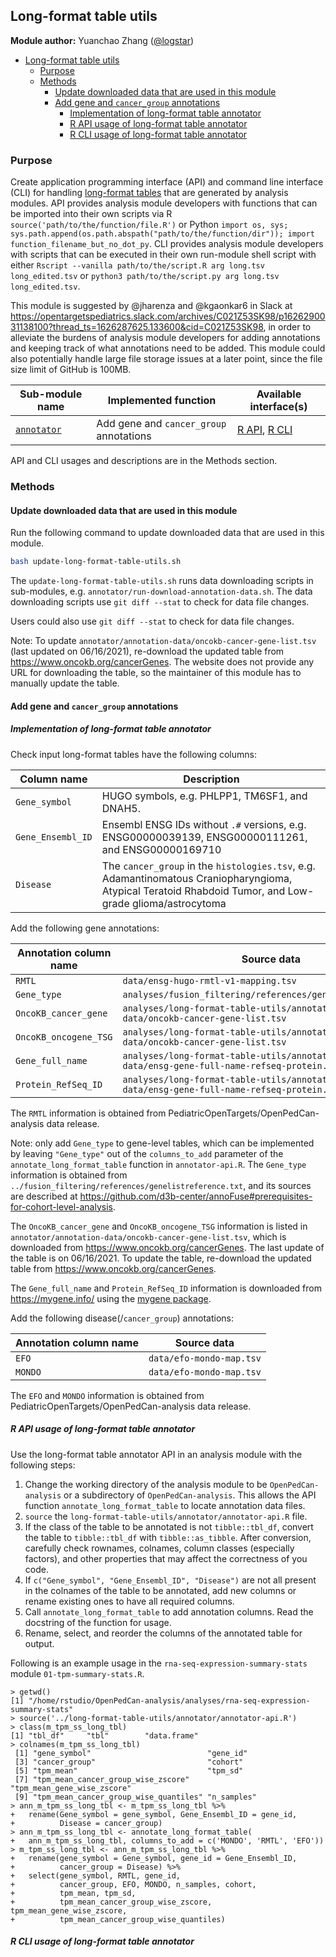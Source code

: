 ## Long-format table utils

**Module author:** Yuanchao Zhang ([@logstar](https://github.com/logstar))

- [Long-format table utils](#long-format-table-utils)
  - [Purpose](#purpose)
  - [Methods](#methods)
    - [Update downloaded data that are used in this module](#update-downloaded-data-that-are-used-in-this-module)
    - [Add gene and `cancer_group` annotations](#add-gene-and-cancer_group-annotations)
      - [Implementation of long-format table annotator](#implementation-of-long-format-table-annotator)
      - [R API usage of long-format table annotator](#r-api-usage-of-long-format-table-annotator)
      - [R CLI usage of long-format table annotator](#r-cli-usage-of-long-format-table-annotator)

### Purpose

Create application programming interface (API) and command line interface (CLI) for handling [long-format tables](https://en.wikipedia.org/wiki/Wide_and_narrow_data#Narrow) that are generated by analysis modules. API provides analysis module developers with functions that can be imported into their own scripts via R `source('path/to/the/function/file.R')` or Python `import os, sys; sys.path.append(os.path.abspath("path/to/the/function/dir")); import function_filename_but_no_dot_py`. CLI provides analysis module developers with scripts that can be executed in their own run-module shell script with either `Rscript --vanilla path/to/the/script.R arg long.tsv long_edited.tsv` or `python3 path/to/the/script.py arg long.tsv long_edited.tsv`.

This module is suggested by @jharenza and @kgaonkar6 in Slack at <https://opentargetspediatrics.slack.com/archives/C021Z53SK98/p1626290031138100?thread_ts=1626287625.133600&cid=C021Z53SK98>, in order to alleviate the burdens of analysis module developers for adding annotations and keeping track of what annotations need to be added. This module could also potentially handle large file storage issues at a later point, since the file size limit of GitHub is 100MB.

| Sub-module name                                               | Implemented function                    | Available interface(s)                                                                                 |
|---------------------------------------------------------------|-----------------------------------------|--------------------------------------------------------------------------------------------------------|
| [`annotator`](#implementation-of-long-format-table-annotator) | Add gene and `cancer_group` annotations | [R API](#r-api-usage-of-long-format-table-annotator), [R CLI](#r-cli-usage-of-long-format-table-annotator) |

API and CLI usages and descriptions are in the Methods section.

### Methods

#### Update downloaded data that are used in this module

Run the following command to update downloaded data that are used in this module.

```bash
bash update-long-format-table-utils.sh
```

The `update-long-format-table-utils.sh` runs data downloading scripts in sub-modules, e.g. `annotator/run-download-annotation-data.sh`. The data downloading scripts use `git diff --stat` to check for data file changes.

Users could also use `git diff --stat` to check for data file changes.

Note: To update `annotator/annotation-data/oncokb-cancer-gene-list.tsv` (last updated on 06/16/2021), re-download the updated table from <https://www.oncokb.org/cancerGenes>. The website does not provide any URL for downloading the table, so the maintainer of this module has to manually update the table.

#### Add gene and `cancer_group` annotations

##### Implementation of long-format table annotator

Check input long-format tables have the following columns:

| Column name       | Description                                                                                                                                              |
|-------------------|----------------------------------------------------------------------------------------------------------------------------------------------------------|
| `Gene_symbol`     | HUGO symbols, e.g. PHLPP1, TM6SF1, and DNAH5.                                                                                                            |
| `Gene_Ensembl_ID` | Ensembl ENSG IDs without `.#` versions, e.g. ENSG00000039139, ENSG00000111261, and ENSG00000169710                                                       |
| `Disease`         | The `cancer_group` in the `histologies.tsv`, e.g. Adamantinomatous Craniopharyngioma, Atypical Teratoid Rhabdoid Tumor, and Low-grade glioma/astrocytoma |

Add the following gene annotations:

| Annotation column name | Source data                                                                                         |
|------------------------|-----------------------------------------------------------------------------------------------------|
| `RMTL`                 | `data/ensg-hugo-rmtl-v1-mapping.tsv`                                                                |
| `Gene_type`            | `analyses/fusion_filtering/references/genelistreference.txt`                                        |
| `OncoKB_cancer_gene`   | `analyses/long-format-table-utils/annotator/annotation-data/oncokb-cancer-gene-list.tsv`            |
| `OncoKB_oncogene_TSG`  | `analyses/long-format-table-utils/annotator/annotation-data/oncokb-cancer-gene-list.tsv`            |
| `Gene_full_name`       | `analyses/long-format-table-utils/annotator/annotation-data/ensg-gene-full-name-refseq-protein.tsv` |
| `Protein_RefSeq_ID`    | `analyses/long-format-table-utils/annotator/annotation-data/ensg-gene-full-name-refseq-protein.tsv` |

The `RMTL` information is obtained from PediatricOpenTargets/OpenPedCan-analysis data release.

Note: only add `Gene_type` to gene-level tables, which can be implemented by leaving `"Gene_type"` out of the `columns_to_add` parameter of the `annotate_long_format_table` function in `annotator-api.R`. The `Gene_type` information is obtained from `../fusion_filtering/references/genelistreference.txt`, and its sources are described at <https://github.com/d3b-center/annoFuse#prerequisites-for-cohort-level-analysis>.

The `OncoKB_cancer_gene` and `OncoKB_oncogene_TSG` information is listed in `annotator/annotation-data/oncokb-cancer-gene-list.tsv`, which is downloaded from <https://www.oncokb.org/cancerGenes>. The last update of the table is on 06/16/2021. To update the table, re-download the updated table from <https://www.oncokb.org/cancerGenes>.

The `Gene_full_name` and `Protein_RefSeq_ID` information is downloaded from <https://mygene.info/> using the [mygene package](https://bioconductor.org/packages/release/bioc/html/mygene.html).

Add the following disease(/`cancer_group`) annotations:

| Annotation column name | Source data              |
|------------------------|--------------------------|
| `EFO`                  | `data/efo-mondo-map.tsv` |
| `MONDO`                | `data/efo-mondo-map.tsv` |

The `EFO` and `MONDO` information is obtained from PediatricOpenTargets/OpenPedCan-analysis data release.

##### R API usage of long-format table annotator

Use the long-format table annotator API in an analysis module with the following steps:

1. Change the working directory of the analysis module to be `OpenPedCan-analysis` or a subdirectory of `OpenPedCan-analysis`. This allows the API function `annotate_long_format_table` to locate annotation data files.
2. `source` the `long-format-table-utils/annotator/annotator-api.R` file.
3. If the class of the table to be annotated is not `tibble::tbl_df`, convert the table to `tibble::tbl_df` with `tibble::as_tibble`. After conversion, carefully check rownames, colnames, column classes (especially factors), and other properties that may affect the correctness of you code.
4. If `c("Gene_symbol", "Gene_Ensembl_ID", "Disease")` are not all present in the colnames of the table to be annotated, add new columns or rename existing ones to have all required columns.
5. Call `annotate_long_format_table` to add annotation columns. Read the docstring of the function for usage.
6. Rename, select, and reorder the columns of the annotated table for output.

Following is an example usage in the `rna-seq-expression-summary-stats` module `01-tpm-summary-stats.R`.

```text
> getwd()
[1] "/home/rstudio/OpenPedCan-analysis/analyses/rna-seq-expression-summary-stats"
> source('../long-format-table-utils/annotator/annotator-api.R')
> class(m_tpm_ss_long_tbl)
[1] "tbl_df"     "tbl"        "data.frame"
> colnames(m_tpm_ss_long_tbl)
 [1] "gene_symbol"                          "gene_id"                             
 [3] "cancer_group"                         "cohort"                              
 [5] "tpm_mean"                             "tpm_sd"                              
 [7] "tpm_mean_cancer_group_wise_zscore"    "tpm_mean_gene_wise_zscore"           
 [9] "tpm_mean_cancer_group_wise_quantiles" "n_samples"                           
> ann_m_tpm_ss_long_tbl <- m_tpm_ss_long_tbl %>%
+   rename(Gene_symbol = gene_symbol, Gene_Ensembl_ID = gene_id,
+          Disease = cancer_group)
> ann_m_tpm_ss_long_tbl <- annotate_long_format_table(
+   ann_m_tpm_ss_long_tbl, columns_to_add = c('MONDO', 'RMTL', 'EFO'))
> m_tpm_ss_long_tbl <- ann_m_tpm_ss_long_tbl %>%
+   rename(gene_symbol = Gene_symbol, gene_id = Gene_Ensembl_ID,
+          cancer_group = Disease) %>%
+   select(gene_symbol, RMTL, gene_id,
+          cancer_group, EFO, MONDO, n_samples, cohort,
+          tpm_mean, tpm_sd,
+          tpm_mean_cancer_group_wise_zscore, tpm_mean_gene_wise_zscore,
+          tpm_mean_cancer_group_wise_quantiles)
```

##### R CLI usage of long-format table annotator
